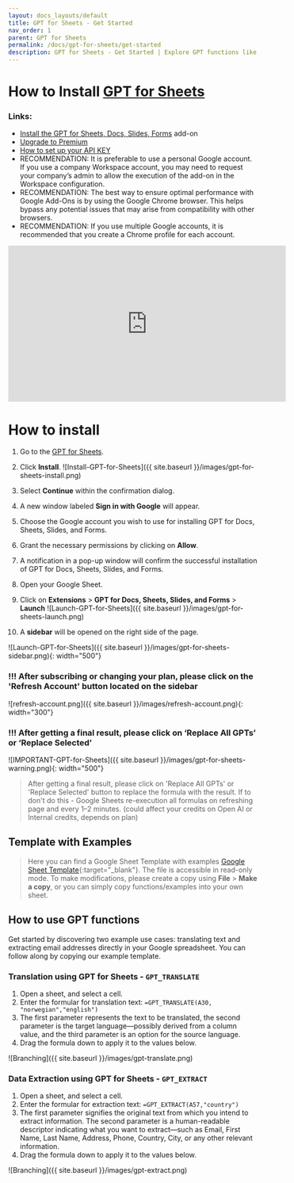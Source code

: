 ```yaml
---
layout: docs_layouts/default
title: GPT for Sheets - Get Started
nav_order: 1
parent: GPT for Sheets
permalink: /docs/gpt-for-sheets/get-started
description: GPT for Sheets - Get Started | Explore GPT functions like, GPT_TRANSLATE for language translation and GPT_EXTRACT for data extraction. Follow example use cases, enhancing your Google Sheets experience. Simplify email responses, improve text, and streamline explanations effortlessly. Watch the installation guide here.
---
```

<script>
window.onload = function() {
    var promoElement = document.getElementById("promo-sheets");
    if (promoElement) {
        promoElement.style.display = "none";
    }
};

</script>

# How to Install <a href="/gpt-for-sheets/">GPT for Sheets</a>

### Links: 
- <a href="https://workspace.google.com/marketplace/app/gpt_for_docs_sheets_forms_slides/466607203252?utm_source=pricing_section&utm_medium=landing_page&utm_campaign=email_assistant_gpt_campaign">Install the GPT for Sheets, Docs, Slides, Forms</a> add-on
- <a href="/gpt-for-sheets/">Upgrade to Premium</a>
- <a href="/docs/gpt-for-sheets/set-up-openai-api-keys">How to set up your API KEY</a>
- RECOMMENDATION: It is preferable to use a personal Google account. If you use a company Workspace account, you may need to request your company’s admin to allow the execution of the add-on in the Workspace configuration.
- RECOMMENDATION: The best way to ensure optimal performance with Google Add-Ons is by using the Google Chrome browser. This helps bypass any potential issues that may arise from compatibility with other browsers.
- RECOMMENDATION: If you use multiple Google accounts, it is recommended that you create a Chrome profile for each account.

<iframe width="560" height="315" src="https://www.youtube.com/embed/V4IRVKBHJy4?si=3qoBVoXAddHTg7qR" title="How to use GPT for Sheets" frameborder="0" allow="accelerometer; autoplay; clipboard-write; encrypted-media; gyroscope; picture-in-picture; web-share" allowfullscreen></iframe>


# How to install

1. Go to the [GPT for Sheets](https://workspace.google.com/u/0/marketplace/app/gpt_for_sheets_docs_forms_slides/466607203252).

2. Click **Install**. ![Install-GPT-for-Sheets]({{ site.baseurl }}/images/gpt-for-sheets-install.png)

3. Select **Continue** within the confirmation dialog.

4. A new window labeled **Sign in with Google** will appear.

5. Choose the Google account you wish to use for installing GPT for Docs, Sheets, Slides, and Forms.

6. Grant the necessary permissions by clicking on **Allow**.

7. A notification in a pop-up window will confirm the successful installation of GPT for Docs, Sheets, Slides, and Forms.
8. Open your Google Sheet.
9. Click on **Extensions** > **GPT for Docs, Sheets, Slides, and Forms** > **Launch** ![Launch-GPT-for-Sheets]({{ site.baseurl }}/images/gpt-for-sheets-launch.png)
10. A **sidebar** will be opened on the right side of the page.

![Launch-GPT-for-Sheets]({{ site.baseurl }}/images/gpt-for-sheets-sidebar.png){: width="500"}

### !!! After subscribing or changing your plan, please click on the 'Refresh Account' button located on the sidebar
![refresh-account.png]({{ site.baseurl }}/images/refresh-account.png){: width="300"}


### !!! After getting a final result, please click on ‘Replace All GPTs’ or ‘Replace Selected’

![IMPORTANT-GPT-for-Sheets]({{ site.baseurl }}/images/gpt-for-sheets-warning.png){: width="500"}

> After getting a final result, please click on 'Replace All GPTs' or 'Replace Selected' button to replace the formula with the result.
> If to don't do this - Google Sheets re-execution all formulas on refreshing page and every 1–2 minutes. (could affect your credits on Open AI or Internal credits, depends on plan)


## Template with Examples

> Here you can find a Google Sheet Template with examples [Google Sheet Template](https://docs.google.com/spreadsheets/d/1aZY-8V478qfIDWFZTzbTejldEzk3Bnd5ZtGAPcDI4PU/template/preview){:target="_blank"}.
> The file is accessible in read-only mode. To make modifications, please create a copy using **File** > **Make a copy**, or you can simply copy functions/examples into your own sheet.

## How to use GPT functions

Get started by discovering two example use cases: translating text and extracting email addresses directly in your Google spreadsheet. You can follow along by copying our example template.


### Translation using GPT for Sheets - `GPT_TRANSLATE`

1. Open a sheet, and select a cell.
2. Enter the formular for translation text: `=GPT_TRANSLATE(A30, "norwegian","english")`
3. The first parameter represents the text to be translated, the second parameter is the target language—possibly derived from a column value, and the third parameter is an option for the source language.
4. Drag the formula down to apply it to the values below.

![Branching]({{ site.baseurl }}/images/gpt-translate.png)

### Data Extraction using GPT for Sheets - `GPT_EXTRACT`

1. Open a sheet, and select a cell.
2. Enter the formular for extraction text: `=GPT_EXTRACT(A57,"country")`
3. The first parameter signifies the original text from which you intend to extract information. The second parameter is a human-readable descriptor indicating what you want to extract—such as Email, First Name, Last Name, Address, Phone, Country, City, or any other relevant information.
4. Drag the formula down to apply it to the values below.

![Branching]({{ site.baseurl }}/images/gpt-extract.png)
